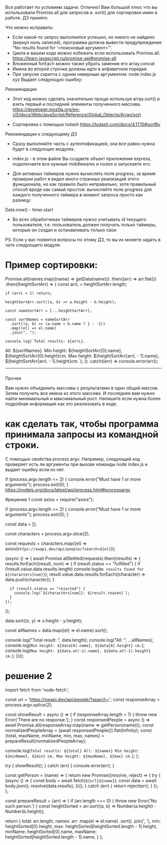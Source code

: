 Все работает по условиям задачи. Отлично! Вам большой плюс что вы использовали Promise.all для запросов и .sort() для сортировки имен в работе. ДЗ принято.

Что можно исправить:
- Если какой-то запрос выполнился успешно, но никого не найдено (вернул ноль записей), программа должна вывести предупреждение “No results found for ‘<поисковый аргумент>’”.
- Цикла в вашем коде можно избежать если использовать Promise.all.
https://learn.javascript.ru/promise-api#promise-all
- Вложенный forEach можно также убрать заменив его array.concat
- Имена во второй строчке должны идти в алфавитном порядке.
- При запуске скрипта с одним неверным аргументом:
node index.js xyz
Выдает следующую ошибку:

Рекомендации
- Этот код можно сделать значительно проще используя array.sort() и взять первый и последний элементы полученного массива.
https://developer.mozilla.org/en-US/docs/Web/JavaScript/Reference/Global_Objects/Array/sort

- Сортировка с помощью lodash
https://lodash.com/docs/4.17.15#sortBy


Рекомендации к следующему ДЗ
- Сразу выполняйте часть с аутентификацией, она все равно нужна будет в следующих модулях.

- index.js - в этом файле Вы создаете объект приложения express, подключаете все нужные middlewares и routes и запускаете его.

- Для активных таймеров нужно вычислять поле progress, за время проверки работ я видел много странных реализаций этого функционала, но как правило было неправильно, хотя правильный способ вроде как самый простой: вычисляйте поле progress для каждого полученного таймера в момент запроса просто как разницу:

Date.now() - timer.start

- Во всех обработчиках таймеров нужно учитывать id текущего пользователя, т.е. пользователь должен получать только таймеры, которые он создал и останавливать только свои

PS: Если у вас появятся вопросы по этому ДЗ, то вы их можете задать в чате следующего модуля.



# Пример сортировки:

Promise.all(names.map((name) => getData(name)))
  .then((arr) => arr.flat())
  .then((heightSortArr) => {
    const arrL = heightSortArr.length;

    if (arrL < 1) return;

    heightSortArr.sort((a, b) => a.height - b.height);

    const nameSortArr = [...heightSortArr];

    const sortNames = nameSortArr
      .sort((a, b) => (a.name > b.name ? 1 : -1))
      .map((el) => el.name)
      .join(", ");

    console.log(`Total results: ${arrL}.
  All: ${sortNames}.
  Min height: ${heightSortArr[0].name}, ${heightSortArr[0].height}cm.
  Max height: ${heightSortArr[arrL - 1].name}, ${heightSortArr[arrL - 1].height}cm.`);
  })
  .catch((err) => console.error(err));


----
###
Прочее

Вам нужно объединить массивы с результатами в один общий массив. Затем получить все имена из этого массива. И последнее вам нужно найти минимальный и максимальный рост. Напишите если нужна более подробная информация как это реализовать в коде.

# как сделать так, чтобы программа принимала запросы из командной строки.
С помощью свойства process.argv. Например, следующий код проверяет есть ли аргументы при вызове команды node index.js и выдает ошибку если их нет.

if (process.argv.length <= 2) {
  console.error("Must have 1 or more arguments");
  process.exit(0);
}
https://nodejs.org/docs/latest/api/process.html#processargv


#решение 1
const axios = require("axios");

if (process.argv.length <= 2) {
  console.error("Must have 1 or more arguments");
  process.exit(0);
}

const data = [];

const characters = process.argv.slice(2);

const requests = characters.map((el) => axios(`https://swapi.dev/api/people/?search=${el}`));

(async () => {
  await Promise.allSettled(requests).then((results) => {
    results.forEach((result, num) => {
      if (result.status == "fulfilled") {
        if (!result.value.data.results.length) console.log(`No results found for ${characters[num]}`);
        result.value.data.results.forEach((character) => data.push(character));
      }

      if (result.status == "rejected") {
        console.log(`${characters[num]}: ${result.reason}`);
      }
    });
  });

  data.sort((x, y) => x.height - y.height);

  const allNames = data.map((el) => el.name).sort();

  console.log("Total result: ", data.length);
  console.log("All: ", ...allNames);
  console.log(`Min height: ${data[0].name}, ${data[0].height} cm.`);
  console.log(`Max height: ${data.at(-1).name}, ${data.at(-1).height} cm.`);
})();

# решение 2
import fetch from 'node-fetch';

const url = 'https://swapi.dev/api/people/?search=';
const responseArray = process.argv.splice(2);

const showResult = async () => {
  if (responseArray.length < 1) {
    throw new Error('There are no response.');
  }
  const responsedPeople = async () => await Promise.all(responseArray.map(name => getPerson(name)));
  const normalizedPeopleArray = (await responsedPeople()).flat(Infinity);
  const {total, maxName, minName, min, max, names} = prepareResult(normalizedPeopleArray);

  console.log(`
    Total results: ${total}
    All: ${names}
    Min height: ${minName}, ${min} cm.
    Max height: ${maxName}, ${max} cm.
  `);
};


try {
  showResult();
} catch (err) {
  console.error(err);
}

const getPerson = (name) => {
  return new Promise((resolve, reject) => {
    try {
      (async () => {
        const body = await fetch(`${url}${name}`);
        const data = await body.json();
        resolve(data.results);
      })();
    } catch (err) {
      return reject(err);
    }
  });
};

const prepareResult = (arr) => {
  if (arr.length === 0) {
    throw new Error('No such person.')
  }
  const heightSorted = arr.sort((a, b) => Number(a.height) - Number(b.height));

  return {
    total: arr.length,
    names: arr
      .map(el => el.name)
      .sort()
      .join(', '),
    min: heightSorted[0].height,
    max: heightSorted[heightSorted.length - 1].height,
    minName: heightSorted[0].name,
    maxName: heightSorted[heightSorted.length - 1].name,
  }
};
